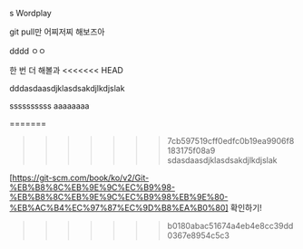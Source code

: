 s Wordplay

git pull만 어찌저찌 해보즈아


dddd
ㅇㅇ

한 번 더 해볼과
<<<<<<< HEAD

dddasdaasdjklasdsakdjlkdjslak

ssssssssss
aaaaaaaa

=======
>>>>>>> 7cb597519cff0edfc0b19ea9906f8183175f08a9
sdasdaasdjklasdsakdjlkdjslak


[https://git-scm.com/book/ko/v2/Git-%EB%B8%8C%EB%9E%9C%EC%B9%98-%EB%B8%8C%EB%9E%9C%EC%B9%98%EB%9E%80-%EB%AC%B4%EC%97%87%EC%9D%B8%EA%B0%80]
확인하기!
>>>>>>> b0180abac51674a4eb4e8cc39dd0367e8954c5c3

